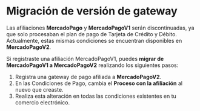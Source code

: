 # Migración de versión de gateway

Las afiliaciones **MercadoPago** y **MercadoPagoV1** serán discontinuadas, ya que solo procesaban el plan de pago de Tarjeta de Crédito y Débito. Actualmente, estas mismas condiciones se encuentran disponibles en **MercadoPagoV2**.

Si registraste una afiliación MercadoPagoV1, puedes **migrar de MercadoPagoV1 a MercadoPagoV2** realizando los siguientes pasos:

1. Registra una gateway de pago afiliada a **MercadoPagoV2**.
2. En las Condiciones de Pago, cambia el **Proceso con la afiliación** al nuevo que creaste.
3. Realiza esta alteración en todas las condiciones existentes en tu comercio electrónico.